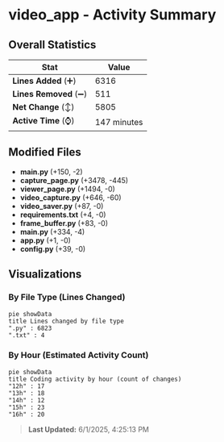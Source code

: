 # video_app - Activity Summary 

## Overall Statistics

| Stat                   | Value                                                             |
| ---------------------- | ----------------------------------------------------------------- |
| **Lines Added** (➕)   | 6316                                          |
| **Lines Removed** (➖) | 511                                        |
| **Net Change** (↕)    | 5805                |
| **Active Time** (⌚)   | 147 minutes |


## Modified Files
- **main.py** (+150, -2)
- **capture_page.py** (+3478, -445)
- **viewer_page.py** (+1494, -0)
- **video_capture.py** (+646, -60)
- **video_saver.py** (+87, -0)
- **requirements.txt** (+4, -0)
- **frame_buffer.py** (+83, -0)
- **main.py** (+334, -4)
- **app.py** (+1, -0)
- **config.py** (+39, -0)

## Visualizations

### By File Type (Lines Changed)

```mermaid
pie showData
title Lines changed by file type
".py" : 6823
".txt" : 4
```

### By Hour (Estimated Activity Count)

```mermaid
pie showData
title Coding activity by hour (count of changes)
"12h" : 17
"13h" : 18
"14h" : 12
"15h" : 23
"16h" : 20
```


> **Last Updated:** 6/1/2025, 4:25:13 PM
